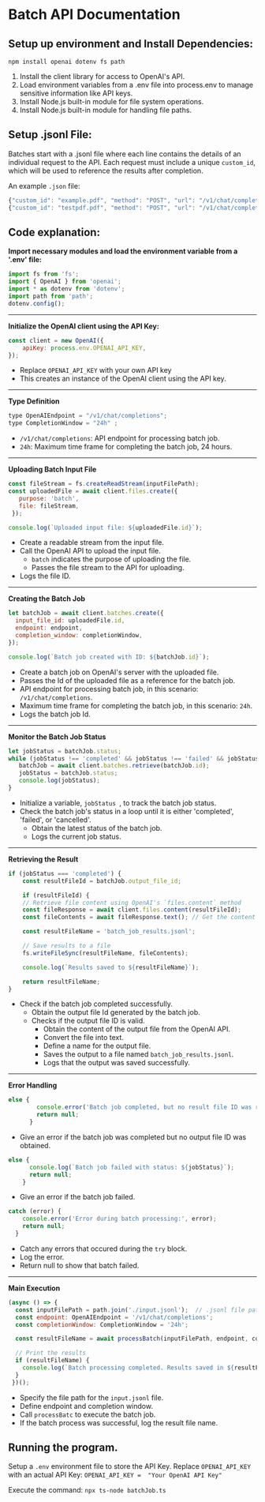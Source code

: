 # Batch API Documentation
## Setup up environment and Install Dependencies:

`npm install openai dotenv fs path`
1) Install the client library for access to OpenAI's API.
2) Load environment variables from a .env file into process.env to manage sensitive information like API keys.
3) Install Node.js built-in module for file system operations.
4) Install Node.js built-in module for handling file paths.


## Setup .jsonl File:
Batches start with a .jsonl file where each line contains the details of an individual request to the API. Each request must include a unique `custom_id`, which will be used to reference the results after completion.

An example `.json` file:
```javascript
{"custom_id": "example.pdf", "method": "POST", "url": "/v1/chat/completions", "body": {"model": "gpt-4o-2024-08-06", "messages": [{"role": "user", "content": "Return five questions to assess understanding of the following text:\n\nThis is the content of example.pdf."}],"max_tokens": 1000}}
{"custom_id": "testpdf.pdf", "method": "POST", "url": "/v1/chat/completions", "body": {"model": "gpt-4o-2024-08-06", "messages": [{"role": "user", "content": "Return five questions to assess understanding of the following text:\n\nThis is the content of example.pdf."}],"max_tokens": 1000}}
```

## Code explanation:

**Import necessary modules and load the environment variable from a '.env' file:**
```javascript
import fs from 'fs';
import { OpenAI } from 'openai';
import * as dotenv from 'dotenv';
import path from 'path';
dotenv.config();
```

---

**Initialize the OpenAI client using the API Key:**
```javascript
const client = new OpenAI({
    apiKey: process.env.OPENAI_API_KEY,
});
```
- Replace `OPENAI_API_KEY` with your own API key
- This creates an instance of the OpenAI client using the API key. 

---

**Type Definition**
```javascript
type OpenAIEndpoint = "/v1/chat/completions";
type CompletionWindow = "24h" ;
```
- `/v1/chat/completions`: API endpoint for processing batch job.
- `24h`: Maximum time frame for completing the batch job, 24 hours.

---

**Uploading Batch Input File**
```javascript
const fileStream = fs.createReadStream(inputFilePath);
const uploadedFile = await client.files.create({
   purpose: 'batch',
   file: fileStream,
 });

console.log(`Uploaded input file: ${uploadedFile.id}`);
```
- Create a readable stream from the input file.
- Call the OpenAI API to upload the input file.
  - `batch` indicates the purpose of uploading the file.
  - Passes the file stream to the API for uploading.
- Logs the file ID.

---

**Creating the Batch Job**
```javascript
let batchJob = await client.batches.create({
  input_file_id: uploadedFile.id,
  endpoint: endpoint,
  completion_window: completionWindow,
});

console.log(`Batch job created with ID: ${batchJob.id}`);
```
- Create a batch job on OpenAI's server with the uploaded file.
- Passes the Id of the uploaded file as a reference for the batch job.
- API endpoint for processing batch job, in this scenario: `/v1/chat/completions`.
- Maximum time frame for completing the batch job, in this scenario: `24h`.
- Logs the batch job Id.

---

**Monitor the Batch Job Status**
```javascript
let jobStatus = batchJob.status;
while (jobStatus !== 'completed' && jobStatus !== 'failed' && jobStatus !== 'cancelled') {
   batchJob = await client.batches.retrieve(batchJob.id);
   jobStatus = batchJob.status;
   console.log(jobStatus);
}
```
- Initialize a variable, `jobStatus `, to track the batch job status.
- Check the batch job's status in a loop until it is either 'completed', 'failed', or 'cancelled'.
  - Obtain the latest status of the batch job.
  - Logs the current job status.


--- 
  
**Retrieving the Result**
```javascript
if (jobStatus === 'completed') {
    const resultFileId = batchJob.output_file_id;

    if (resultFileId) {
    // Retrieve file content using OpenAI's `files.content` method
    const fileResponse = await client.files.content(resultFileId);
    const fileContents = await fileResponse.text(); // Get the content as text

    const resultFileName = 'batch_job_results.jsonl';

    // Save results to a file
    fs.writeFileSync(resultFileName, fileContents);

    console.log(`Results saved to ${resultFileName}`);

    return resultFileName;
}
```
- Check if the batch job completed successfully.
  - Obtain the output file Id generated by the batch job.
  - Checks if the output file ID is valid.
    - Obtain the content of the output file from the OpenAI API.
    - Convert the file into text.
    - Define a name for the output file.
    - Saves the output to a file named `batch_job_results.jsonl`.
    - Logs that the output was saved successfully. 


---
    
**Error Handling**
```javascript
else {
        console.error('Batch job completed, but no result file ID was returned.');
        return null;
      }
```
- Give an error if the batch job was completed but no output file ID was obtained.

```javascript
else {
      console.log(`Batch job failed with status: ${jobStatus}`);
      return null;
    }
```
- Give an error if the batch job failed.
```javascript
catch (error) {
    console.error('Error during batch processing:', error);
    return null;
  }
```
- Catch any errors that occured during the `try` block.
- Log the error.
- Return null to show that batch failed.

---

**Main Execution**
```javascript
(async () => {
  const inputFilePath = path.join('./input.jsonl');  // .jsonl file path
  const endpoint: OpenAIEndpoint = '/v1/chat/completions'; 
  const completionWindow: CompletionWindow = '24h';

  const resultFileName = await processBatch(inputFilePath, endpoint, completionWindow);

  // Print the results
  if (resultFileName) {
    console.log(`Batch processing completed. Results saved in ${resultFileName}`);
  }
 })();
```
- Specify the file path for the `input.jsonl` file.
- Define endpoint and completion window.
- Call `processBatc` to execute the batch job.
- If the batch process was successful, log the result file name.


## Running the program.

Setup a `.env` environment file to store the API Key. Replace `OPENAI_API_KEY` with an actual API Key:
`OPENAI_API_KEY =  "Your OpenAI API Key"`

Execute the command:
`npx ts-node batchJob.ts`